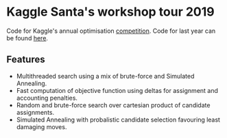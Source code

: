 # Kaggle Santa's workshop tour 2019

Code for Kaggle's annual optimisation
[competition](https://www.kaggle.com/c/santa-workshop-tour-2019).
Code for last year can be found [here](https://github.com/phil8192/tsp-java).

## Features

* Multithreaded search using a mix of brute-force and Simulated Annealing.
* Fast computation of objective function using deltas for assignment and
  accounting penalties.
* Random and brute-force search over cartesian product of candidate
  assignments.
* Simulated Annealing with probalistic candidate selection favouring least
  damaging moves.
